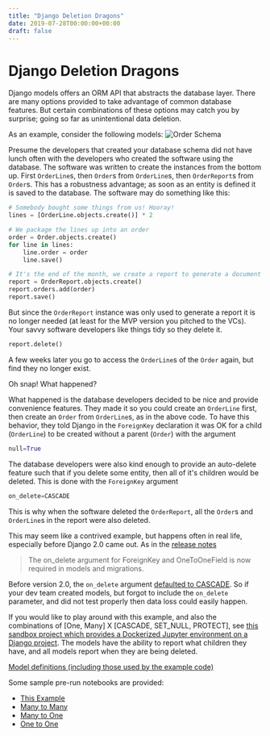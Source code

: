 ```yaml
---
title: "Django Deletion Dragons"
date: 2019-07-28T00:00:00+00:00
draft: false
---
```


# Django Deletion Dragons

Django models offers an ORM API that abstracts the database layer.  There are many options provided to take advantage of common database features.  But certain combinations of these options may catch you by surprise; going so far as unintentional data deletion.

As an example, consider the following models:
![Order Schema](/mySiteStatic/images/DjangoDeletionOrderExample.png)

Presume the developers that created your database schema did not have lunch often with the developers who created the software using the database. The software was written to create the instances from the bottom up. First `OrderLine`s, then `Order`s from `OrderLine`s, then `OrderReport`s from `Order`s.  This has a robustness advantage; as soon as an entity is defined it is saved to the database. The software may do something like this:

```python
# Somebody bought some things from us! Hooray!
lines = [OrderLine.objects.create()] * 2

# We package the lines up into an order
order = Order.objects.create()
for line in lines:
    line.order = order
    line.save()

# It's the end of the month, we create a report to generate a document
report = OrderReport.objects.create()
report.orders.add(order)
report.save()
```

But since the `OrderReport` instance was only used to generate a report it is no longer needed (at least for the MVP version you pitched to the VCs).  Your savvy software developers like things tidy so they delete it.

```python
report.delete()
```

A few weeks later you go to access the `OrderLine`s of the `Order` again, but find they no longer exist. 

Oh snap! What happened?

What happened is the database developers decided to be nice and provide convenience features.  They made it so you could create an `OrderLine` first, then create an `Order` from `OrderLine`s, as in the above code. To have this behavior, they told Django in the `ForeignKey` declaration it was OK for a child (`OrderLine`) to be created without a parent (`Order`) with the argument

```python    
null=True
```

The database developers were also kind enough to provide an auto-delete feature such that if you delete some entity, then all of it's children would be deleted. This is done with the `ForeignKey` argument

```python
on_delete=CASCADE
```

This is why when the software deleted the `OrderReport`, all the `Order`s and `OrderLine`s in the report were also deleted.

This may seem like a contrived example, but happens often in real life, especially before Django 2.0 came out. As in the [release notes](https://docs.djangoproject.com/en/2.0/releases/2.0/)

> The on_delete argument for ForeignKey and OneToOneField is now required in models and migrations.

Before version 2.0, the `on_delete` argument [defaulted to CASCADE](https://docs.djangoproject.com/en/1.11/ref/models/fields/#django.db.models.ForeignKey). So if your dev team created models, but forgot to include the `on_delete` parameter, and did not test properly then data loss could easily happen.

If you would like to play around with this example, and also the combinations of \[One, Many\] X \[CASCADE, SET_NULL, PROTECT\], see [this sandbox project which provides a Dockerized Jupyter environment on a Django project](https://github.com/RandyMoore/DjangoDeletion).  The models have the ability to report what children they have, and all models report when they are being deleted.

[Model definitions (including those used by the example code)](https://github.com/RandyMoore/DjangoDeletion/blob/master/delete_example/models.py)

Some sample pre-run notebooks are provided:

* [This Example](https://github.com/RandyMoore/DjangoDeletion/blob/master/Motivating%20Example.ipynb)
* [Many to Many](https://github.com/RandyMoore/DjangoDeletion/blob/master/ManyToMany.ipynb)
* [Many to One](https://github.com/RandyMoore/DjangoDeletion/blob/master/ManyToOne.ipynb)
* [One to One](https://github.com/RandyMoore/DjangoDeletion/blob/master/OneToOne.ipynb)



